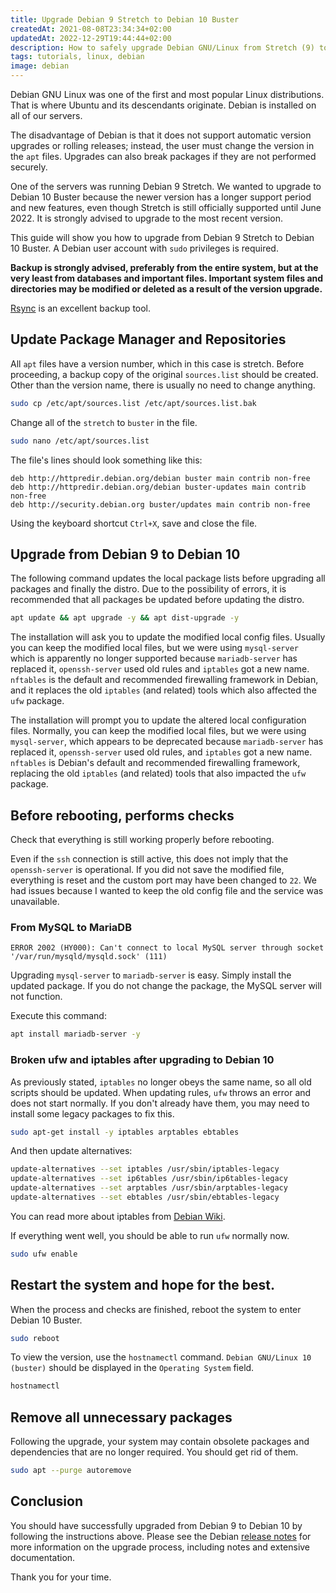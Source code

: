 ```yaml
---
title: Upgrade Debian 9 Stretch to Debian 10 Buster
createdAt: 2021-08-08T23:34:34+02:00
updatedAt: 2022-12-29T19:44:44+02:00
description: How to safely upgrade Debian GNU/Linux from Stretch (9) to Buster (10) while ensuring that all packages continue to function.
tags: tutorials, linux, debian
image: debian
---
```


Debian GNU Linux was one of the first and most popular Linux distributions. That is where Ubuntu and its descendants originate. Debian is installed on all of our servers.

The disadvantage of Debian is that it does not support automatic version upgrades or rolling releases; instead, the user must change the version in the `apt` files. Upgrades can also break packages if they are not performed securely.

One of the servers was running Debian 9 Stretch. We wanted to upgrade to Debian 10 Buster because the newer version has a longer support period and new features, even though Stretch is still officially supported until June 2022. It is strongly advised to upgrade to the most recent version.

This guide will show you how to upgrade from Debian 9 Stretch to Debian 10 Buster. A Debian user account with `sudo` privileges is required.

**Backup is strongly advised, preferably from the entire system, but at the very least from databases and important files. Important system files and directories may be modified or deleted as a result of the version upgrade.**

[Rsync](/blog/rsync/) is an excellent backup tool.

## Update Package Manager and Repositories

All `apt` files have a version number, which in this case is stretch. Before proceeding, a backup copy of the original `sources.list` should be created. Other than the version name, there is usually no need to change anything.

```Bash
sudo cp /etc/apt/sources.list /etc/apt/sources.list.bak
```

Change all of the `stretch` to `buster` in the file.

```Bash
sudo nano /etc/apt/sources.list
```

The file's lines should look something like this:

```
deb http://httpredir.debian.org/debian buster main contrib non-free
deb http://httpredir.debian.org/debian buster-updates main contrib non-free
deb http://security.debian.org buster/updates main contrib non-free
```

Using the keyboard shortcut `Ctrl+X`, save and close the file.

## Upgrade from Debian 9 to Debian 10

The following command updates the local package lists before upgrading all packages and finally the distro. Due to the possibility of errors, it is recommended that all packages be updated before updating the distro.

```Bash
apt update && apt upgrade -y && apt dist-upgrade -y
```

The installation will ask you to update the modified local config files. Usually you can keep the modified local files, but we were using `mysql-server` which is apparently no longer supported because `mariadb-server` has replaced it, `openssh-server` used old rules and `iptables` got a new name. `nftables` is the default and recommended firewalling framework in Debian, and it replaces the old `iptables` (and related) tools which also affected the `ufw` package.

The installation will prompt you to update the altered local configuration files. Normally, you can keep the modified local files, but we were using `mysql-server`, which appears to be deprecated because `mariadb-server` has replaced it, `openssh-server` used old rules, and `iptables` got a new name. `nftables` is Debian's default and recommended firewalling framework, replacing the old `iptables` (and related) tools that also impacted the `ufw` package.

## Before rebooting, performs checks

Check that everything is still working properly before rebooting.

Even if the `ssh` connection is still active, this does not imply that the `openssh-server` is operational. If you did not save the modified file, everything is reset and the custom port may have been changed to `22`. We had issues because I wanted to keep the old config file and the service was unavailable.

### From MySQL to MariaDB

```
ERROR 2002 (HY000): Can't connect to local MySQL server through socket '/var/run/mysqld/mysqld.sock' (111)
```

Upgrading `mysql-server` to `mariadb-server` is easy. Simply install the updated package. If you do not change the package, the MySQL server will not function.

Execute this command:

```Bash
apt install mariadb-server -y
```

### Broken ufw and iptables after upgrading to Debian 10

As previously stated, `iptables` no longer obeys the same name, so all old scripts should be updated. When updating rules, `ufw` throws an error and does not start normally. If you don't already have them, you may need to install some legacy packages to fix this.

```Bash
sudo apt-get install -y iptables arptables ebtables
```

And then update alternatives:

```Bash
update-alternatives --set iptables /usr/sbin/iptables-legacy
update-alternatives --set ip6tables /usr/sbin/ip6tables-legacy
update-alternatives --set arptables /usr/sbin/arptables-legacy
update-alternatives --set ebtables /usr/sbin/ebtables-legacy
```

You can read more about iptables from [Debian Wiki](https://wiki.debian.org/iptables).

If everything went well, you should be able to run `ufw` normally now.

```Bash
sudo ufw enable
```

## Restart the system and hope for the best.

When the process and checks are finished, reboot the system to enter Debian 10 Buster.

```Bash
sudo reboot
```

To view the version, use the `hostnamectl` command. `Debian GNU/Linux 10 (buster)` should be displayed in the `Operating System` field.

```Bash
hostnamectl
```

## Remove all unnecessary packages

Following the upgrade, your system may contain obsolete packages and dependencies that are no longer required. You should get rid of them.

```Bash
sudo apt --purge autoremove
```

## Conclusion

You should have successfully upgraded from Debian 9 to Debian 10 by following the instructions above. Please see the Debian [release notes](https://www.debian.org/releases/stable/) for more information on the upgrade process, including notes and extensive documentation.

Thank you for your time.

